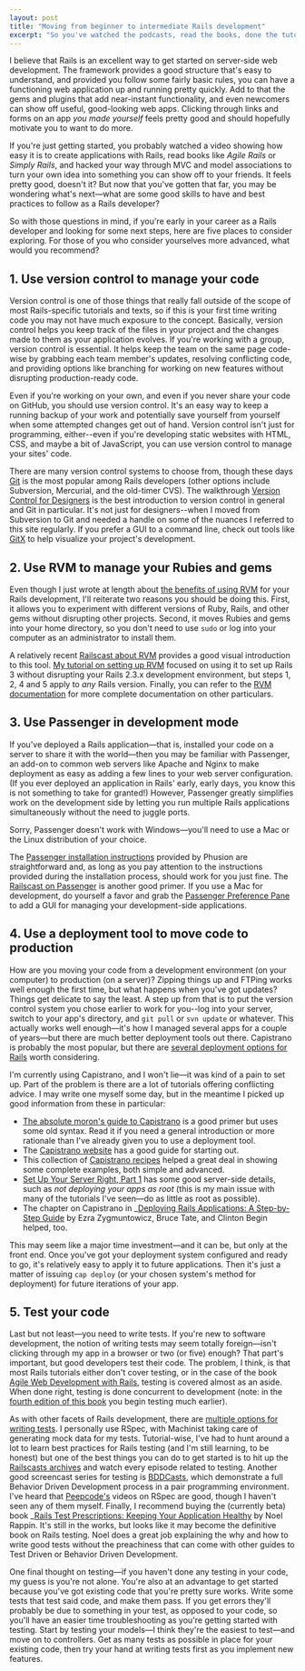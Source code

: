 ```yaml
---
layout: post
title: "Moving from beginner to intermediate Rails development"
excerpt: "So you've watched the podcasts, read the books, done the tutorials, and written your own Rails app. What's next?"
---
```


I believe that Rails is an excellent way to get started on server-side web development. The framework provides a good structure that's easy to understand, and provided you follow some fairly basic rules, you can have a functioning web application up and running pretty quickly. Add to that the gems and plugins that add near-instant functionality, and even newcomers can show off useful, good-looking web apps. Clicking through links and forms on an app _you made yourself_ feels pretty good and should hopefully motivate you to want to do more.

If you're just getting started, you probably watched a video showing how easy it is to create applications with Rails, read books like _Agile Rails_ or _Simply Rails_, and hacked your way through MVC and model associations to turn your own idea into something you can show off to your friends. It feels pretty good, doesn't it? But now that you've gotten that far, you may be wondering what's next&mdash;what are some good skills to have and best practices to follow as a Rails developer?

So with those questions in mind, if you're early in your career as a Rails developer and looking for some next steps, here are five places to consider exploring. For those of you who consider yourselves more advanced, what would you recommend?

## 1. Use version control to manage your code

Version control is one of those things that really fall outside of the scope of most Rails-specific tutorials and texts, so if this is your first time writing code you may not have much exposure to the concept. Basically, version control helps you keep track of the files in your project and the changes made to them as your application evolves. If you're working with a group, version control is essential. It helps keep the team on the same page code-wise by grabbing each team member's updates, resolving conflicting code, and providing options like branching for working on new features without disrupting production-ready code.

Even if you're working on your own, and even if you never share your code on GitHub, you should use version control. It's an easy way to keep a running backup of your work and potentially save yourself from yourself when some attempted changes get out of hand. Version control isn't just for programming, either--even if you're developing static websites with HTML, CSS, and maybe a bit of JavaScript, you can use version control to manage your sites' code.

There are many version control systems to choose from, though these days [Git](http://git-scm.com/) is the most popular among Rails developers (other options include Subversion, Mercurial, and the old-timer CVS). The walkthrough [Version Control for Designers](http://hoth.entp.com/output/git_for_designers.html) is the best introduction to version control in general and Git in particular. It's not just for designers--when I moved from Subversion to Git and needed a handle on some of the nuances I referred to this site regularly. If you prefer a GUI to a command line, check out tools like [GitX](http://gitx.frim.nl/) to help visualize your project's development.

## 2. Use RVM to manage your Rubies and gems

Even though I just wrote at length about [the benefits of using RVM](http://everydayrails.com/2010/06/28/rvm-gemsets-rails3.html) for your Rails development, I'll reiterate two reasons you should be doing this. First, it allows you to experiment with different versions of Ruby, Rails, and other gems without disrupting other projects. Second, it moves Rubies and gems into your home directory, so you don't need to use `sudo` or log into your computer as an administrator to install them.

A relatively recent [Railscast about RVM](http://railscasts.com/episodes/200-rails-3-beta-and-rvm) provides a good visual introduction to this tool. [My tutorial on setting up RVM](http://everydayrails.com/2010/06/28/rvm-gemsets-rails3.html) focused on using it to set up Rails 3 without disrupting your Rails 2.3.x development environment, but steps 1, 2, 4 and 5 apply to _any_ Rails version. Finally, you can refer to the [RVM documentation](http://rvm.beginrescueend.com/) for more complete documentation on other particulars.

## 3. Use Passenger in development mode

If you've deployed a Rails application&mdash;that is, installed your code on a server to share it with the world&mdash;then you may be familiar with Passenger, an add-on to common web servers like Apache and Nginx to make deployment as easy as adding a few lines to your web server configuration. (If you ever deployed an application in Rails' early, early days, you know this is not something to take for granted!) However, Passenger greatly simplifies work on the development side by letting you run multiple Rails applications simultaneously without the need to juggle ports.

<div class="alert alert-info" markdown="1">
Sorry, Passenger doesn't work with Windows&mdash;you'll need to use a Mac or the Linux distribution of your choice.
</div>

The [Passenger installation instructions](http://www.modrails.com/install.html) provided by Phusion are straightforward and, as long as you pay attention to the instructions provided during the installation process, should work for you just fine. The [Railscast on Passenger](http://railscasts.com/episodes/122-passenger-in-development) is another good primer. If you use a Mac for development, do yourself a favor and grab the [Passenger Preference Pane](http://www.fngtps.com/passenger-preference-pane) to add a GUI for managing your development-side applications.

## 4. Use a deployment tool to move code to production

How are you moving your code from a development environment (on your computer) to production (on a server)? Zipping things up and FTPing works well enough the first time, but what happens when you've got updates? Things get delicate to say the least. A step up from that is to put the version control system you chose earlier to work for you--log into your server, switch to your app's directory, and `git pull` or `svn update` or whatever. This actually works well enough&mdash;it's how I managed several apps for a couple of years&mdash;but there are much better deployment tools out there. Capistrano is probably the most popular, but there are [several deployment options for Rails](http://www.ruby-toolbox.com/categories/deployment_automation.html) worth considering.

I'm currently using Capistrano, and I won't lie&mdash;it was kind of a pain to set up. Part of the problem is there are a lot of tutorials offering conflicting advice. I may write one myself some day, but in the meantime I picked up good information from these in particular:

* [The absolute moron's guide to Capistrano](http://www.softiesonrails.com/2007/4/5/the-absolute-moron-s-guide-to-capistrano) is a good primer but uses some old syntax. Read it if you need a general introduction or more rationale than I've already given you to use a deployment tool.
* The [Capistrano website](http://www.capify.org/index.php/Capistrano) has a good guide for starting out.
* This collection of [Capistrano recipes](http://github.com/nesquena/cap-recipes/) helped a great deal in showing some complete examples, both simple and advanced.
* [Set Up Your Server Right, Part 1](http://blog.envylabs.com/2009/08/set-up-your-server-right-part-1/) has some good server-side details, such as _not deploying your apps as root_ (this is my main issue with many of the tutorials I've seen&mdash;do as little as root as possible).
* The chapter on Capistrano in _[Deploying Rails Applications: A Step-by-Step Guide](http://pragprog.com/titles/fr_deploy/deploying-rails-applications_) by Ezra Zygmuntowicz, Bruce Tate, and Clinton Begin helped, too.

This may seem like a major time investment&mdash;and it can be, but only at the front end. Once you've got your deployment system configured and ready to go, it's relatively easy to apply it to future applications. Then it's just a matter of issuing `cap deploy` (or your chosen system's method for deployment) for future iterations of your app.

## 5. Test your code

Last but not least&mdash;you need to write tests. If you're new to software development, the notion of writing tests may seem totally foreign&mdash;isn't clicking through my app in a browser or two (or five) enough? That part's important, but good developers test their code. The problem, I think, is that most Rails tutorials either don't cover testing, or in the case of the book [Agile Web Development with Rails](http://pragprog.com/titles/rails3/agile-web-development-with-rails-third-edition), testing is covered almost as an aside. When done right, testing is done concurrent to development (note: in the [fourth edition of this book](http://amzn.to/n3NP4S) you begin testing much earlier).

As with other facets of Rails development, there are [multiple options for writing tests](http://www.ruby-toolbox.com/categories/testing_frameworks.html). I personally use RSpec, with Machinist taking care of generating mock data for my tests. Tutorial-wise, I've had to hunt around a lot to learn best practices for Rails testing (and I'm still learning, to be honest) but one of the best things you can do to get started is to hit up the [Railscasts archives](http://railscasts.com/episodes/archive) and watch every episode related to testing. Another good screencast series for testing is [BDDCasts](http://bddcasts.com/), which demonstrate a full Behavior Driven Development process in a pair programming environment. I've heard that [Peepcode's](http://peepcode.com/) videos on RSpec are good, though I haven't seen any of them myself. Finally, I recommend buying the (currently beta) book _[Rails Test Prescriptions: Keeping Your Application Healthy](http://amzn.to/ofN37q_) by Noel Rappin. It's still in the works, but looks like it may become the definitive book on Rails testing. Noel does a great job explaining the why and how to write good tests without the preachiness that can come with other guides to Test Driven or Behavior Driven Development.

One final thought on testing&mdash;if you haven't done any testing in your code, my guess is you're not alone. You're also at an advantage to get started because you've got existing code that you're pretty sure works. Write some tests that test said code, and make them pass. If you get errors they'll probably be due to something in your test, as opposed to your code, so you'll have an easier time troubleshooting as you're getting started with testing. Start by testing your models&mdash;I think they're the easiest to test&mdash;and move on to controllers. Get as many tests as possible in place for your existing code, then try your hand at writing tests first as you implement new features.